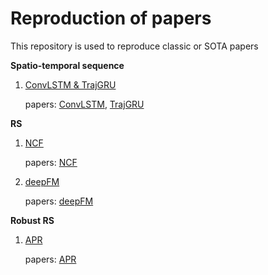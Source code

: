# Reproduction of papers

This repository is used to reproduce classic or SOTA papers

**Spatio-temporal sequence**

1. [ConvLSTM & TrajGRU](ConvLSTM&TrajGRU)

    papers: [ConvLSTM](https://proceedings.neurips.cc/paper/2015/file/07563a3fe3bbe7e3ba84431ad9d055af-Paper.pdf), 
            [TrajGRU](https://proceedings.neurips.cc/paper/2017/file/a6db4ed04f1621a119799fd3d7545d3d-Paper.pdf) 

**RS**

1. [NCF](NCF)
    
    papers: [NCF](https://arxiv.org/pdf/1708.05031.pdf?refhttps://codemonkey.link)
   
2. [deepFM](deepFM)

    papers: [deepFM](https://arxiv.org/pdf/1703.04247.pdf%EF%BC%8C%E8%BF%99%E4%B8%AA%E6%98%AF%E5%8D%8E%E4%B8%BA%E7%94%A8%E5%9C%A8%E5%BA%94%E7%94%A8%E5%95%86%E5%BA%97%E5%81%9A%E6%8E%92%E5%BA%8F%E7%9A%84%E3%80%82%E8%BF%99%E4%B8%A4%E4%B8%AA%E7%AE%97%E6%B3%95%E6%97%A2%E5%8F%AF%E4%BB%A5%E5%9C%A8%E5%B9%BF%E5%91%8A%E4%B8%AD%E5%81%9Actr%E9%A2%84%E4%BC%B0%EF%BC%8C%E4%B9%9F%E5%8F%AF%E4%BB%A5%E5%9C%A8%E6%8E%A8%E8%8D%90%E7%B3%BB%E7%BB%9F%E4%B8%AD%E5%81%9A%E6%8E%92%E5%BA%8F%E3%80%82)

**Robust RS**

1. [APR](APR)

    papers: [APR](https://arxiv.org/pdf/1808.03908.pdf)
